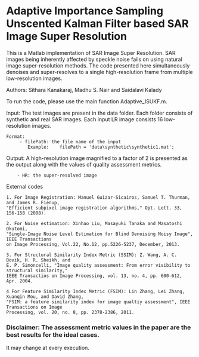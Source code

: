# Adaptive Importance Sampling Unscented Kalman Filter based SAR Image Super Resolution

This is a Matlab implementation of SAR Image Super Resolution. SAR images being inherently affected by speckle 
noise fails on using natural image super-resolution methods. The code presented here simultaneously denoises 
and super-resolves to a single high-resolution frame from multiple low-resolution images.

Authors: Sithara Kanakaraj, Madhu S. Nair and Saidalavi Kalady

To run the code, please use the main function Adaptive_ISUKF.m.

Input:
    The test images are present in the data folder. Each folder consists of 
    synthetic and real SAR images. Each input LR image consists 16 low-resolution images. 
    
    Format:
         - filePath: the file name of the input 
            Example:    filePath = 'data\synthetic\synthetic1.mat';

Output:
    A high-resolution image magnified to a factor of 2 is presented as the output along 
    with the values of quality assessment metrics.

        - HR: the super-resolved image

External codes

    1. For Image Registration: Manuel Guizar-Sicairos, Samuel T. Thurman, and James R. Fienup, 
    "Efficient subpixel image registration algorithms," Opt. Lett. 33, 156-158 (2008).
    
    2. For Noise estimation: Xinhao Liu, Masayuki Tanaka and Masatoshi Okutomi, 
    "Single-Image Noise Level Estimation for Blind Denoising Noisy Image", IEEE Transactions 
    on Image Processing, Vol.22, No.12, pp.5226-5237, December, 2013.

    3. For Structural Similarity Index Metric (SSIM): Z. Wang, A. C. Bovik, H. R. Sheikh, and 
    E. P. Simoncelli, "Image quality assessment: From error visibility to structural similarity,"
    IEEE Transactios on Image Processing, vol. 13, no. 4, pp. 600-612, Apr. 2004.

    4 For Feature Similarity Index Metric (FSIM): Lin Zhang, Lei Zhang, Xuanqin Mou, and David Zhang,
    "FSIM: a feature similarity index for image qualtiy assessment", IEEE Transactions on Image 
    Processing, vol. 20, no. 8, pp. 2378-2386, 2011.

    
### Disclaimer: The assessment metric values in the paper are the best results for the ideal cases. 
It may change at every execution.

